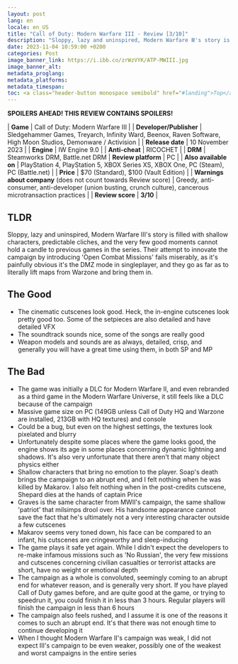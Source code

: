 ```yaml
---
layout: post
lang: en
locale: en_US
title: "Call of Duty: Modern Warfare III - Review [3/10]"
description: "Sloppy, lazy and uninspired, Modern Warfare Ⅲ's story is filled with shallow characters, predictable cliches, and the very few good moments cannot hold a candle to previous games in the series. Their attempt to innovate the campaign by introducing 'Open Combat Missions' fails miserably, as it's painfully obvious it's the DMZ mode in singleplayer, and they go as far as to literally lift maps from Warzone and bring them in."
date: 2023-11-04 10:59:00 +0200
categories: Post
image_banner_link: https://i.ibb.co/zrWzVYK/ATP-MWIII.jpg
image_banner_alt: 
metadata_proglang:
metadata_platforms:
metadata_timespan:
toc: <a class="header-button monospace semibold" href="#landing">Top</a><br><a class="header-button monospace semibold" href="#tldr">TLDR</a><br><a class="header-button monospace semibold" href="#the-good">The Good</a><br><a class="header-button monospace semibold" href="#the-bad">The Bad</a>
---
```


**SPOILERS AHEAD! THIS REVIEW CONTAINS SPOILERS!**

| **Game** | Call of Duty: Modern Warfare Ⅲ |
| **Developer/Publisher** | Sledgehammer Games, Treyarch, Infinity Ward, Beenox, Raven Software, High Moon Studios, Demonware / Activision |
| **Release date** | 10 November 2023 |
| **Engine** | IW Engine 9.0 |
| **Anti-cheat** | RICOCHET |
| **DRM** | Steamworks DRM, Battle.net DRM
| **Review platform** | PC |
| **Also available on** | PlayStation 4, PlayStation 5, XBOX Series XS, XBOX One, PC (Steam), PC (Battle.net) |
| **Price** | $70 (Standard), $100 (Vault Edition) |
| **Warnings about company** (does not count towards Review score) | Greedy, anti-consumer, anti-developer (union busting, crunch culture), cancerous microtransaction practices |
| **Review score** | **3/10** |

## TLDR
Sloppy, lazy and uninspired, Modern Warfare Ⅲ's story is filled with shallow characters, predictable cliches, and the very few good moments cannot hold a candle to previous games in the series. Their attempt to innovate the campaign by introducing 'Open Combat Missions' fails miserably, as it's painfully obvious it's the DMZ mode in singleplayer, and they go as far as to literally lift maps from Warzone and bring them in.

## The Good
+ The cinematic cutscenes look good. Heck, the in-engine cutscenes look pretty good too. Some of the setpieces are also detailed and have detailed VFX
+ The soundtrack sounds nice, some of the songs are really good
+ Weapon models and sounds are as always, detailed, crisp, and generally you will have a great time using them, in both SP and MP

## The Bad
- The game was initially a DLC for Modern Warfare Ⅱ, and even rebranded as a third game in the Modern Warfare Universe, it still feels like a DLC because of the campaign
- Massive game size on PC (149GB unless Call of Duty HQ and Warzone are installed, 213GB with HQ textures) and console
- Could be a bug, but even on the highest settings, the textures look pixelated and blurry
- Unfortunately despite some places where the game looks good, the engine shows its age in some places concerning dynamic lightning and shadows. It's also very unfortunate that there aren't that many object physics either
- Shallow characters that bring no emotion to the player. Soap's death brings the campaign to an abrupt end, and I felt nothing when he was killed by Makarov. I also felt nothing when in the post-credits cutscene, Shepard dies at the hands of captain Price
- Graves is the same character from MWⅡ's campaign, the same shallow 'patriot' that milsimps drool over. His handsome appearance cannot save the fact that he's ultimately not a very interesting character outside a few cutscenes
- Makarov seems very toned down, his face can be compared to an infant, his cutscenes are cringeworthy and sleep-inducing
- The game plays it safe yet again. While I didn't expect the developers to re-make infamous missions such as 'No Russian', the very few missions and cutscenes concerning civilian casualties or terrorist attacks are short, have no weight or emotional depth
- The campaign as a whole is convoluted, seemingly coming to an abrupt end for whatever reason, and is generally very short. If you have played Call of Duty games before, and are quite good at the game, or trying to speedrun it, you could finish it in less than 3 hours. Regular players will finish the campaign in less than 6 hours
- The campaign also feels rushed, and I assume it is one of the reasons it comes to such an abrupt end. It's that there was not enough time to continue developing it
- When I thought Modern Warfare Ⅱ's campaign was weak, I did not expect Ⅲ's campaign to be even weaker, possibly one of the weakest and worst campaigns in the entire series 
